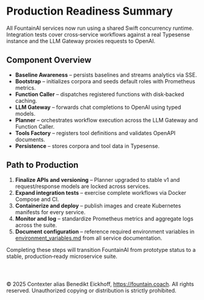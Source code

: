 # Production Readiness Summary

All FountainAI services now run using a shared Swift concurrency runtime. Integration tests cover cross‑service workflows against a real Typesense instance and the LLM Gateway proxies requests to OpenAI.

## Component Overview
- **Baseline Awareness** – persists baselines and streams analytics via SSE.
- **Bootstrap** – initializes corpora and seeds default roles with Prometheus metrics.
- **Function Caller** – dispatches registered functions with disk‑backed caching.
- **LLM Gateway** – forwards chat completions to OpenAI using typed models.
- **Planner** – orchestrates workflow execution across the LLM Gateway and Function Caller.
- **Tools Factory** – registers tool definitions and validates OpenAPI documents.
- **Persistence** – stores corpora and tool data in Typesense.

## Path to Production
1. **Finalize APIs and versioning** – Planner upgraded to stable v1 and request/response models are locked across services.
2. **Expand integration tests** – exercise complete workflows via Docker Compose and CI.
3. **Containerize and deploy** – publish images and create Kubernetes manifests for every service.
4. **Monitor and log** – standardize Prometheus metrics and aggregate logs across the suite.
5. **Document configuration** – reference required environment variables in [environment_variables.md](../../../../../docs/environment_variables.md) from all service documentation.

Completing these steps will transition FountainAI from prototype status to a stable, production‑ready microservice suite.

```



```
© 2025 Contexter alias Benedikt Eickhoff, https://fountain.coach. All rights reserved.
Unauthorized copying or distribution is strictly prohibited.
```
